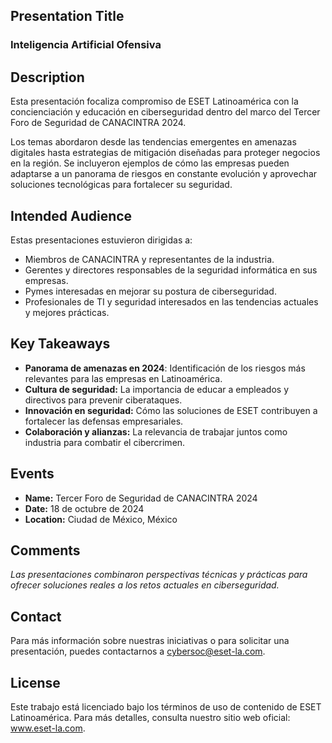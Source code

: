 ## Presentation Title
### Inteligencia Artificial Ofensiva

## Description
Esta presentación focaliza compromiso de ESET Latinoamérica con la concienciación y educación en ciberseguridad dentro del marco del Tercer Foro de Seguridad de CANACINTRA 2024. 

Los temas abordaron desde las tendencias emergentes en amenazas digitales hasta estrategias de mitigación diseñadas para proteger negocios en la región. Se incluyeron ejemplos de cómo las empresas pueden adaptarse a un panorama de riesgos en constante evolución y aprovechar soluciones tecnológicas para fortalecer su seguridad.
 
## Intended Audience
Estas presentaciones estuvieron dirigidas a:

- Miembros de CANACINTRA y representantes de la industria.
- Gerentes y directores responsables de la seguridad informática en sus empresas.
- Pymes interesadas en mejorar su postura de ciberseguridad.
- Profesionales de TI y seguridad interesados en las tendencias actuales y mejores prácticas.

## Key Takeaways
- **Panorama de amenazas en 2024**: Identificación de los riesgos más relevantes para las empresas en Latinoamérica.
- **Cultura de seguridad:** La importancia de educar a empleados y directivos para prevenir ciberataques.
- **Innovación en seguridad:** Cómo las soluciones de ESET contribuyen a fortalecer las defensas empresariales.
- **Colaboración y alianzas:** La relevancia de trabajar juntos como industria para combatir el cibercrimen.

## Events
- **Name:** Tercer Foro de Seguridad de CANACINTRA 2024
- **Date:** 18 de octubre de 2024
- **Location:** Ciudad de México, México

## Comments
_Las presentaciones combinaron perspectivas técnicas y prácticas para ofrecer soluciones reales a los retos actuales en ciberseguridad._

## Contact
Para más información sobre nuestras iniciativas o para solicitar una presentación, puedes contactarnos a cybersoc@eset-la.com.

## License
Este trabajo está licenciado bajo los términos de uso de contenido de ESET Latinoamérica. Para más detalles, consulta nuestro sitio web oficial: www.eset-la.com.
